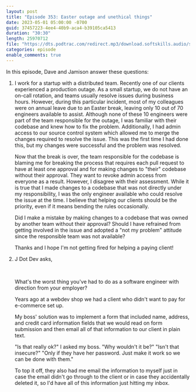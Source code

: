 ```yaml
---
layout: post
title: "Episode 353: Easter outage and unethical things"
date: 2023-05-01 05:00:00 -0700
guid: 37457223-4ee4-40b9-aca4-b39105ca5413
duration: "30:30"
length: 25970712
file: "https://dts.podtrac.com/redirect.mp3/download.softskills.audio/sse-353.mp3"
categories: episode
enable_comments: true
---
```


In this episode, Dave and Jamison answer these questions:

1. I work for a startup with a distributed team. Recently one of our clients experienced a production outage. As a small startup, we do not have an on-call rotation, and teams usually resolve issues during business hours. However, during this particular incident, most of my colleagues were on annual leave due to an Easter break, leaving only 10 out of 70 engineers available to assist. Although none of these 10 engineers were part of the team responsible for the outage, I was familiar with their codebase and knew how to fix the problem. Additionally, I had admin access to our source control system which allowed me to merge the changes required to resolve the issue. This was the first time I had done this, but my changes were successful and the problem was resolved.
   
   Now that the break is over, the team responsible for the codebase is blaming me for breaking the process that requires each pull request to have at least one approval and for making changes to "their" codebase without their approval. They want to revoke admin access from everyone as a result. However, I disagree with their assessment. While it is true that I made changes to a codebase that was not directly under my responsibility, I was the only engineer available who could resolve the issue at the time. I believe that helping our clients should be the priority, even if it means bending the rules occasionally.
   
   Did I make a mistake by making changes to a codebase that was owned by another team without their approval? Should I have refrained from getting involved in the issue and adopted a "not my problem" attitude since the responsible team was not available?
   
   Thanks and I hope I'm not getting fired for helping a paying client!

2. J Dot Dev asks,
   
   ‌
   
   What's the worst thing you've had to do as a software engineer with direction from your employer?
   
   Years ago at a webdev shop we had a client who didn't want to pay for e-commerce set up.
   
   My boss' solution was to implement a form that included name, address, and credit card information fields that we would read on form submission and then email all of that information to our client in plain text.
   
   "Is that really ok?" I asked my boss.
   "Why wouldn't it be?"
   "Isn't that insecure?"
   "Only if they have her password. Just make it work so we can be done with them."
   
   To top it off, they also had me email the information to myself just in case the email didn't go through to the client or in case they accidentally deleted it, so I'd have all of this information just hitting my inbox.
